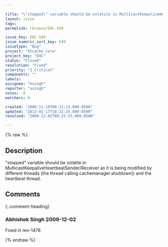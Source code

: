 ```yaml
---

title: "\"stopped\" variable should be volatile in MulticastKeepaliveHeartbeatSender/Receiver"
layout: issue
tags: 
permalink: /browse/EHC-549

issue_key: EHC-549
issue_numeric_sort_key: 549
issuetype: "Bug"
project: "Ehcache Core"
project_key: "EHC"
status: "Closed"
resolution: "Fixed"
priority: "1 Critical"
components: ""
labels: 
assignee: "hsingh"
reporter: "asingh"
votes:  0
watchers: 0

created: "2009-11-19T08:12:13.000-0500"
updated: "2013-01-17T18:32:25.000-0500"
resolved: "2009-12-02T09:23:55.000-0500"

---
```




{% raw %}



## Description

<div markdown="1" class="description">

"stopped" variable should be volatile in MulticastKeepaliveHeartbeatSender/Receiver as it is being modified by different threads (the thread calling cachemanager.shutdown() and the heartbeat thread. 

</div>

## Comments


{:.comment-heading}
### **Abhishek Singh** <span class="date">2009-12-02</span>

<div markdown="1" class="comment">

Fixed in rev-1478

</div>



{% endraw %}
